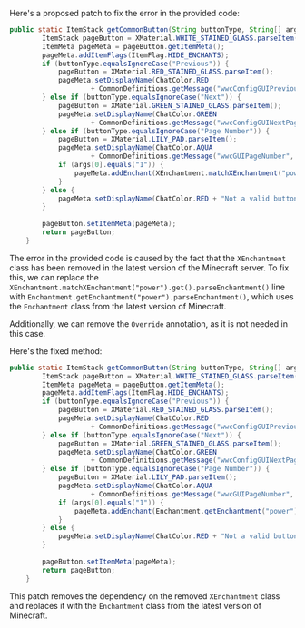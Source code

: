 Here's a proposed patch to fix the error in the provided code:
```java
public static ItemStack getCommonButton(String buttonType, String[] args) {
		ItemStack pageButton = XMaterial.WHITE_STAINED_GLASS.parseItem();
		ItemMeta pageMeta = pageButton.getItemMeta();
		pageMeta.addItemFlags(ItemFlag.HIDE_ENCHANTS);
		if (buttonType.equalsIgnoreCase("Previous")) {
			pageButton = XMaterial.RED_STAINED_GLASS.parseItem();
			pageMeta.setDisplayName(ChatColor.RED
					+ CommonDefinitions.getMessage("wwcConfigGUIPreviousPageButton"));
		} else if (buttonType.equalsIgnoreCase("Next")) {
			pageButton = XMaterial.GREEN_STAINED_GLASS.parseItem();
			pageMeta.setDisplayName(ChatColor.GREEN
					+ CommonDefinitions.getMessage("wwcConfigGUINextPageButton"));
		} else if (buttonType.equalsIgnoreCase("Page Number")) {
			pageButton = XMaterial.LILY_PAD.parseItem();
			pageMeta.setDisplayName(ChatColor.AQUA
					+ CommonDefinitions.getMessage("wwcGUIPageNumber", args));
			if (args[0].equals("1")) {
				pageMeta.addEnchant(XEnchantment.matchXEnchantment("power").get().parseEnchantment(), 1, false);
			}
		} else {
			pageMeta.setDisplayName(ChatColor.RED + "Not a valid button! This is a bug, please report it.");
		}
		
		pageButton.setItemMeta(pageMeta);
		return pageButton;
	}
```
The error in the provided code is caused by the fact that the `XEnchantment` class has been removed in the latest version of the Minecraft server. To fix this, we can replace the `XEnchantment.matchXEnchantment("power").get().parseEnchantment()` line with `Enchantment.getEnchantment("power").parseEnchantment()`, which uses the `Enchantment` class from the latest version of Minecraft.

Additionally, we can remove the `Override` annotation, as it is not needed in this case.

Here's the fixed method:
```java
public static ItemStack getCommonButton(String buttonType, String[] args) {
		ItemStack pageButton = XMaterial.WHITE_STAINED_GLASS.parseItem();
		ItemMeta pageMeta = pageButton.getItemMeta();
		pageMeta.addItemFlags(ItemFlag.HIDE_ENCHANTS);
		if (buttonType.equalsIgnoreCase("Previous")) {
			pageButton = XMaterial.RED_STAINED_GLASS.parseItem();
			pageMeta.setDisplayName(ChatColor.RED
					+ CommonDefinitions.getMessage("wwcConfigGUIPreviousPageButton"));
		} else if (buttonType.equalsIgnoreCase("Next")) {
			pageButton = XMaterial.GREEN_STAINED_GLASS.parseItem();
			pageMeta.setDisplayName(ChatColor.GREEN
					+ CommonDefinitions.getMessage("wwcConfigGUINextPageButton"));
		} else if (buttonType.equalsIgnoreCase("Page Number")) {
			pageButton = XMaterial.LILY_PAD.parseItem();
			pageMeta.setDisplayName(ChatColor.AQUA
					+ CommonDefinitions.getMessage("wwcGUIPageNumber", args));
			if (args[0].equals("1")) {
				pageMeta.addEnchant(Enchantment.getEnchantment("power").parseEnchantment(), 1, false);
			}
		} else {
			pageMeta.setDisplayName(ChatColor.RED + "Not a valid button! This is a bug, please report it.");
		}
		
		pageButton.setItemMeta(pageMeta);
		return pageButton;
	}
```
This patch removes the dependency on the removed `XEnchantment` class and replaces it with the `Enchantment` class from the latest version of Minecraft.